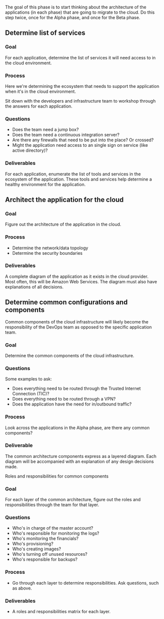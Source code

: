 The goal of this phase is to start thinking about the architecture of the applications (in each phase) that are going to migrate to the cloud. Do this step twice, once for the Alpha phase, and once for the Beta phase.

## Determine list of services

### Goal

For each application, determine the list of services it will need access to in the cloud environment.

### Process

Here we're determining the ecosystem that needs to support the application when it's in the cloud environment.

Sit down with the developers and infrastructure team to workshop through the answers for each application.

### Questions

  * Does the team need a jump box?
  * Does the team need a continuous integration server?
  * Are there any firewalls that need to be put into the place? Or crossed?
  * Might the application need access to an single sign on service (like active directory)?

### Deliverables

For each application, enumerate the list of tools and services in the ecosystem of the application. These tools and services help determine a healthy environment for the application.

## Architect the application for the cloud

### Goal

Figure out the architecture of the application in the cloud.

### Process

  * Determine the network/data topology
  * Determine the security boundaries

### Deliverables

A complete diagram of the application as it exists in the cloud provider. Most often, this will be Amazon Web Services. The diagram must also have explanations of all decisions.

## Determine common configurations and components

Common components of the cloud infrastructure will likely become the responsibility of the DevOps team as opposed to the specific application team.

### Goal

Determine the common components of the cloud infrastructure.

### Questions 

Some examples to ask:

  * Does everything need to be routed through the Trusted Internet Connection (TIC)?
  * Does everything need to be routed through a VPN?
  * Does the application have the need for in/outbound traffic?

### Process

Look across the applications in the Alpha phase, are there any common components?

### Deliverable

The common architecture components express as a layered diagram. Each diagram will be accompanied with an explanation of any design decisions made.

Roles and responsibilities for common components

### Goal

For each layer of the common architecture, figure out the roles and responsibilities through the team for that layer.

### Questions

  * Who's in charge of the master account?
  * Who's responsible for monitoring the logs?
  * Who's monitoring the financials?
  * Who's provisioning?
  * Who's creating images?
  * Who's turning off unused resources?
  * Who's responsible for backups?

### Process

  * Go through each layer to determine responsibilities. Ask questions, such as above.

### Deliverables

  * A roles and responsibilities matrix for each layer.

